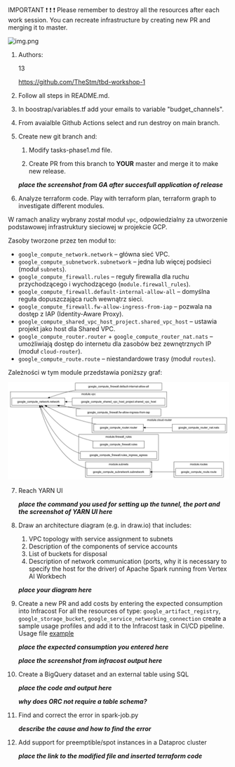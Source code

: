 IMPORTANT ❗ ❗ ❗ Please remember to destroy all the resources after each work session. You can recreate infrastructure by creating new PR and merging it to master.
  
![img.png](doc/figures/destroy.png)

1. Authors:

   13

   https://github.com/TheStm/tbd-workshop-1
   
2. Follow all steps in README.md.

3. In boostrap/variables.tf add your emails to variable "budget_channels".

4. From avaialble Github Actions select and run destroy on main branch.
   
5. Create new git branch and:
    1. Modify tasks-phase1.md file.
    
    2. Create PR from this branch to **YOUR** master and merge it to make new release. 
    
    ***place the screenshot from GA after succesfull application of release***


6. Analyze terraform code. Play with terraform plan, terraform graph to investigate different modules.

W ramach analizy wybrany został moduł `vpc`, odpowiedzialny za utworzenie podstawowej infrastruktury sieciowej w 
projekcie GCP.

Zasoby tworzone przez ten moduł to:
- `google_compute_network.network` – główna sieć VPC.
- `google_compute_subnetwork.subnetwork` – jedna lub więcej podsieci (moduł `subnets`).
- `google_compute_firewall.rules` – reguły firewalla dla ruchu przychodzącego i wychodzącego (`module.firewall_rules`).
- `google_compute_firewall.default-internal-allow-all` – domyślna reguła dopuszczająca ruch wewnątrz sieci.
- `google_compute_firewall.fw-allow-ingress-from-iap` – pozwala na dostęp z IAP (Identity-Aware Proxy).
- `google_compute_shared_vpc_host_project.shared_vpc_host` – ustawia projekt jako host dla Shared VPC.
- `google_compute_router.router` + `google_compute_router_nat.nats` – umożliwiają dostęp do internetu dla zasobów bez zewnętrznych IP (moduł `cloud-router`).
- `google_compute_route.route` – niestandardowe trasy (moduł `routes`).

Zależności w tym module przedstawia poniższy graf:

![vpc-graph.jpg](doc/figures/vpc-graph.jpg)

7. Reach YARN UI
   
   ***place the command you used for setting up the tunnel, the port and the screenshot of YARN UI here***
   
8. Draw an architecture diagram (e.g. in draw.io) that includes:
    1. VPC topology with service assignment to subnets
    2. Description of the components of service accounts
    3. List of buckets for disposal
    4. Description of network communication (ports, why it is necessary to specify the host for the driver) of Apache Spark running from Vertex AI Workbech
  
    ***place your diagram here***

9. Create a new PR and add costs by entering the expected consumption into Infracost
For all the resources of type: `google_artifact_registry`, `google_storage_bucket`, `google_service_networking_connection`
create a sample usage profiles and add it to the Infracost task in CI/CD pipeline. Usage file [example](https://github.com/infracost/infracost/blob/master/infracost-usage-example.yml) 

   ***place the expected consumption you entered here***

   ***place the screenshot from infracost output here***

10. Create a BigQuery dataset and an external table using SQL
    
    ***place the code and output here***
   
    ***why does ORC not require a table schema?***

11. Find and correct the error in spark-job.py

    ***describe the cause and how to find the error***

12. Add support for preemptible/spot instances in a Dataproc cluster

    ***place the link to the modified file and inserted terraform code***
    
    
